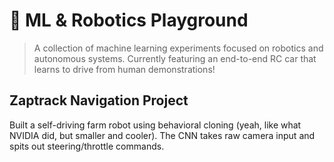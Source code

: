 # 🤖 ML & Robotics Playground

> A collection of machine learning experiments focused on robotics and autonomous systems. Currently featuring an end-to-end RC car that learns to drive from human demonstrations!

## Zaptrack Navigation Project

Built a self-driving farm robot using behavioral cloning (yeah, like what NVIDIA did, but smaller and cooler). The CNN takes raw camera input and spits out steering/throttle commands.